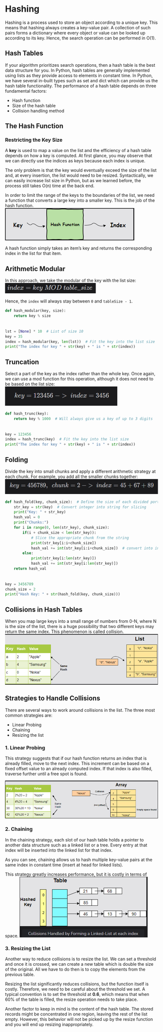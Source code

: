 # Hashing

Hashing is a process used to store an object according to a unique key. This means that hashing always creates a key-value pair. A collection of such pairs forms a dictionary where every object or value can be looked up according to its key. Hence, the search operation can be performed in O(1).

## Hash Tables

If your algorithm prioritizes search operations, then a hash table is the best data structure for you. In Python, hash tables are generally implemented using lists as they provide access to elements in constant time. In Python, we have several in-built types such as set and dict which can provide us the hash table functionality.
The performance of a hash table depends on three fundamental factors:

- Hash function
- Size of the hash table
- Collision handling method

## The Hash Function

### Restricting the Key Size

A **key** is used to map a value on the list and the efficiency of a hash table depends on how a key is computed. At first glance, you may observe that we can directly use the indices as keys because each index is unique.

The only problem is that the key would eventually exceed the size of the list and, at every insertion, the list would need to be resized. Syntactically, we can easily increase list size in Python, but as we learned before, the process still takes O(n) time at the back end.

In order to limit the range of the keys to the boundaries of the list, we need a function that converts a large key into a smaller key. This is the job of the hash function.
![Hash Function](image.png)

A hash function simply takes an item’s key and returns the corresponding index in the list for that item.

## Arithmetic Modular

In this approach, we take the modular of the key with the list size:
![Alt text](image-1.png)

Hence, the `index` will always stay between `0` and `tableSize - 1`.

```python
def hash_modular(key, size):
    return key % size


lst = [None] * 10  # List of size 10
key = 35
index = hash_modular(key, len(lst))  # Fit the key into the list size
print("The index for key " + str(key) + " is " + str(index))
```

## Truncation

Select a part of the key as the index rather than the whole key. Once again, we can use a mod function for this operation, although it does not need to be based on the list size:
![Alt text](image-2.png)

```python
def hash_trunc(key):
    return key % 1000  # Will always give us a key of up to 3 digits


key = 123456
index = hash_trunc(key)  # Fit the key into the list size
print("The index for key " + str(key) + " is " + str(index))
```

## Folding

Divide the key into small chunks and apply a different arithmetic strategy at each chunk. For example, you add all the smaller chunks together:
![Alt text](image-3.png)

```python
def hash_fold(key, chunk_size):  # Define the size of each divided portion
    str_key = str(key)  # Convert integer into string for slicing
    print("Key: " + str_key)
    hash_val = 0
    print("Chunks:")
    for i in range(0, len(str_key), chunk_size):
        if(i + chunk_size < len(str_key)):
            # Slice the appropriate chunk from the string
            print(str_key[i:i+chunk_size])
            hash_val += int(str_key[i:i+chunk_size])  # convert into integer
        else:
            print(str_key[i:len(str_key)])
            hash_val += int(str_key[i:len(str_key)])
    return hash_val


key = 3456789
chunk_size = 2
print("Hash Key: " + str(hash_fold(key, chunk_size)))
```

## Collisions in Hash Tables

When you map large keys into a small range of numbers from 0-N, where N is the size of the list, there is a huge possibility that two different keys may return the same index. This phenomenon is called collision.
![Alt text](image-4.png)

## Strategies to Handle Collisions

There are several ways to work around collisions in the list. The three most common strategies are:

- Linear Probing
- Chaining
- Resizing the list

### 1. Linear Probing

This strategy suggests that if our hash function returns an index that is already filled, move to the next index. This increment can be based on a fixed offset value to an already computed index. If that index is also filled, traverse further until a free spot is found.

![Linear Probing](image-5.png)

### 2. Chaining

In the chaining strategy, each slot of our hash table holds a pointer to another data structure such as a linked list or a tree. Every entry at that index will be inserted into the linked list for that index.

As you can see, chaining allows us to hash multiple key-value pairs at the same index in constant time (insert at head for linked lists).

This strategy greatly increases performance, but it is costly in terms of space.
![Chaining](image-6.png)

### 3. Resizing the List

Another way to reduce collisions is to resize the list. We can set a threshold and once it is crossed, we can create a new table which is double the size of the original. All we have to do then is to copy the elements from the previous table.

Resizing the list significantly reduces collisions, but the function itself is costly. Therefore, we need to be careful about the threshold we set. A typical convention is to set the threshold at **0.6**, which means that when 60% of the table is filled, the resize operation needs to take place.

Another factor to keep in mind is the content of the hash table. The stored records might be concentrated in one region, leaving the rest of the list empty. However, this behavior will not be picked up by the resize function and you will end up resizing inappropriately.
